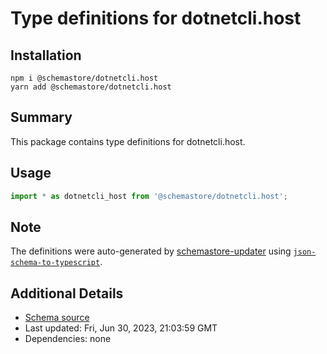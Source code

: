 # Type definitions for dotnetcli.host

## Installation

```
npm i @schemastore/dotnetcli.host
yarn add @schemastore/dotnetcli.host
```

## Summary

This package contains type definitions for dotnetcli.host.

## Usage

```ts
import * as dotnetcli_host from '@schemastore/dotnetcli.host';
```

## Note

The definitions were auto-generated by [schemastore-updater](https://github.com/ffflorian/schemastore-updater) using [`json-schema-to-typescript`](https://www.npmjs.com/package/json-schema-to-typescript).

## Additional Details

* [Schema source](https://github.com/SchemaStore/schemastore/tree/master/src/schemas/json/dotnetcli.host)
* Last updated: Fri, Jun 30, 2023, 21:03:59 GMT
* Dependencies: none
